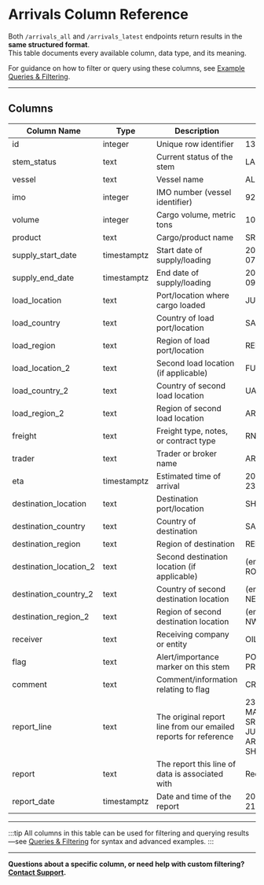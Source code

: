 # Arrivals Column Reference

Both `/arrivals_all` and `/arrivals_latest` endpoints return results in the **same structured format**.  
This table documents every available column, data type, and its meaning.

For guidance on how to filter or query using these columns, see [Example Queries & Filtering](../queries.md).

---

## Columns

| Column Name              | Type         | Description                                 | Example                        |
|--------------------------|--------------|---------------------------------------------|--------------------------------|
| id                       | integer      | Unique row identifier                       | 131845                         |
| stem_status              | text         | Current status of the stem                  | LADEN                          |
| vessel                   | text         | Vessel name                                 | AL MAHFOZA                     |
| imo                      | integer      | IMO number (vessel identifier)              | 9271365                        |
| volume                   | integer      | Cargo volume, metric tons                   | 100000                         |
| product                  | text         | Cargo/product name                          | SRFO                           |
| supply_start_date        | timestamptz  | Start date of supply/loading                | 2025-07-07T00:00:00+00:00      |
| supply_end_date          | timestamptz  | End date of supply/loading                  | 2025-07-09T00:00:00+00:00      |
| load_location            | text         | Port/location where cargo loaded            | JUBAIL                         |
| load_country             | text         | Country of load port/location               | SAUDI ARABIA                   |
| load_region              | text         | Region of load port/location                | RED SEA                        |
| load_location_2          | text         | Second load location (if applicable)        | FUJAIRAH                       |
| load_country_2           | text         | Country of second load location             | UAE                            |
| load_region_2            | text         | Region of second load location              | ARABIAN GULF                   |
| freight                  | text         | Freight type, notes, or contract type       | RNR                            |
| trader                   | text         | Trader or broker name                       | ARAMCO                         |
| eta                      | timestamptz  | Estimated time of arrival                   | 2025-07-23T00:00:00+00:00      |
| destination_location     | text         | Destination port/location                   | SHUQAIQ                        |
| destination_country      | text         | Country of destination                      | SAUDI ARABIA                   |
| destination_region       | text         | Region of destination                       | RED SEA                        |
| destination_location_2   | text         | Second destination location (if applicable) | (empty or e.g., ROTTERDAM)     |
| destination_country_2    | text         | Country of second destination location      | (empty or e.g., NETHERLANDS)   |
| destination_region_2     | text         | Region of second destination location       | (empty or e.g., NWE)           |
| receiver                 | text         | Receiving company or entity                 | OIL CO.                        |
| flag                     | text         | Alert/importance marker on this stem        | POSSIBLE PRODUCT               |
| comment                  | text         | Comment/information relating to flag        | CRUDE                          |
| report_line              | text         | The original report line from our emailed reports for reference | 23 JULY    AL MAHFOZA         100 SRFO   07-09/07  JUBAIL+FUJ  RNR     ARAMCO-SHUQAIQ! |
| report                   | text         | The report this line of data is associated with | Red Sea Arrivals           |
| report_date              | timestamptz  | Date and time of the report                 | 2025-07-21T03:58:20+00:00      |


---

:::tip
All columns in this table can be used for filtering and querying results—see [Queries & Filtering](../queries.md) for syntax and advanced examples.
:::

---

**Questions about a specific column, or need help with custom filtering? [Contact Support](../support.md).**
